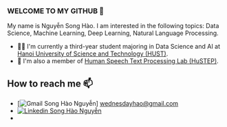 ### WELCOME TO MY GITHUB 👋
My name is Nguyễn Song Hào. I am interested in the following topics: Data Science, Machine Learning, Deep Learning, Natural Language Processing.
- 👨‍🎓 I'm currently a third-year student majoring in Data Science and AI at [Hanoi University of Science and Technology (HUST)](https://hust.edu.vn/).  
- 🔭 I'm also a member of [Human Speech Text Processing Lab (HuSTEP)](https://github.com/HuSTeP-Human-Speech-Text-Processing-Lab).

## How to reach me 📫
- [![Gmail](https://upload.wikimedia.org/wikipedia/commons/7/7e/Gmail_icon_%282020%29.svg) Song Hào Nguyễn] wednesdayhao@gmail.com
- [![Linkedin](https://i.stack.imgur.com/gVE0j.png) Song Hào Nguyễn](https://www.linkedin.com/in/song-h%C3%A0o-nguy%E1%BB%85n-462b4a229/)
- 

<!--
**shao2011/shao2011** is a ✨ _special_ ✨ repository because its `README.md` (this file) appears on your GitHub profile.

Here are some ideas to get you started:

- 🔭 I’m currently working on ...
- 🌱 I’m currently learning ...
- 👯 I’m looking to collaborate on ...
- 🤔 I’m looking for help with ...
- 💬 Ask me about ...
- 📫 How to reach me: ...
- 😄 Pronouns: ...
- ⚡ Fun fact: ...
-->

